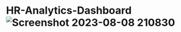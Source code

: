 # HR-Analytics-Dashboard ![Screenshot 2023-08-08 210830](https://github.com/rishabdev2997/HR-Analytics-Dashboard/assets/107137565/317913ce-88d9-47cb-988b-06fd9ce49c04)
